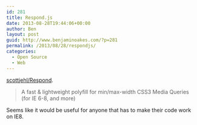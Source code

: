 ```yaml
---
id: 281
title: Respond.js
date: 2013-08-28T19:44:06+00:00
author: Ben
layout: post
guid: http://www.benjaminoakes.com/?p=281
permalink: /2013/08/28/respondjs/
categories:
  - Open Source
  - Web
---
```

[scottjehl/Respond](https://github.com/scottjehl/Respond).

> A fast & lightweight polyfill for min/max-width CSS3 Media Queries (for IE 6-8, and more)

Seems like it would be useful for anyone that has to make their code work on IE8.